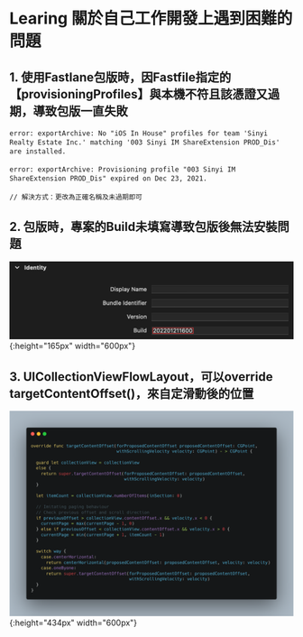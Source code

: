 # Learing 關於自己工作開發上遇到困難的問題

## 1. 使用Fastlane包版時，因Fastfile指定的【provisioningProfiles】與本機不符且該憑證又過期，導致包版一直失敗

```text
error: exportArchive: No "iOS In House" profiles for team 'Sinyi Realty Estate Inc.' matching '003 Sinyi IM ShareExtension PROD_Dis' are installed.

error: exportArchive: Provisioning profile "003 Sinyi IM ShareExtension PROD_Dis" expired on Dec 23, 2021.

// 解決方式：更改為正確名稱及未過期即可
```

## 2. 包版時，專案的Build未填寫導致包版後無法安裝問題

![Learn-2 image](https://github.com/ray00178/Swift-Learn-Resource/blob/main/images/learn-2-1.png){:height="165px" width="600px"}

## 3. UICollectionViewFlowLayout，可以override targetContentOffset()，來自定滑動後的位置

![Learn-3 image](https://github.com/ray00178/Swift-Learn-Resource/blob/main/images/learn-3-1.png){:height="434px" width="600px"}
